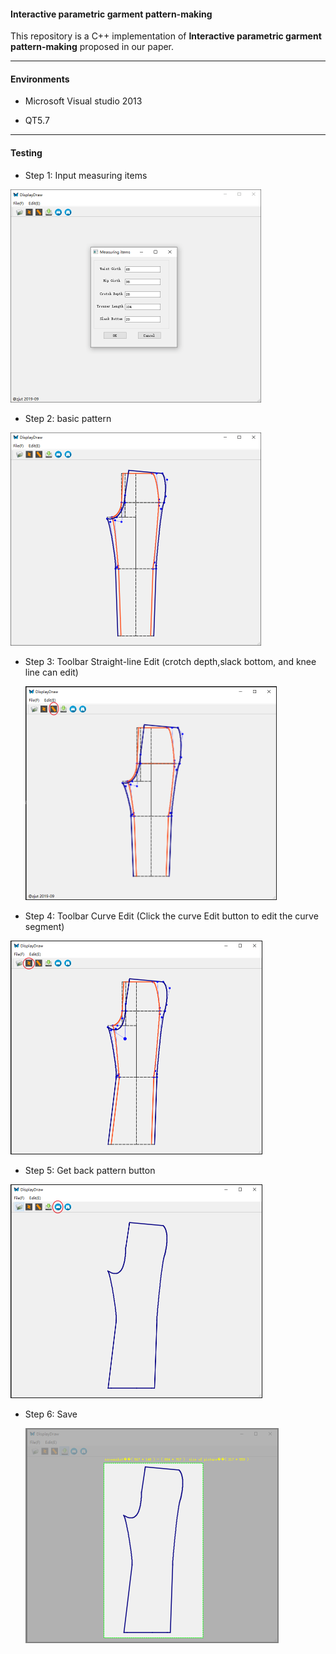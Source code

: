 #### Interactive parametric garment pattern-making

This repository is a C++ implementation of **Interactive parametric garment pattern-making** proposed in our paper.

------

#### Environments

+ Microsoft Visual studio 2013

+ QT5.7

------

#### Testing

+ Step 1: Input measuring items

<img src="typora-user-images\20201209100339.png" style="zoom: 50%;" />

+ Step 2:  basic pattern 

<img src="typora-user-images\20201209100425.png" style="zoom:50%;" />

+ Step 3: Toolbar Straight-line Edit (crotch depth,slack bottom, and knee line can edit)

  <img src="typora-user-images\image-20201212003657672.png" alt="image-20201212003657672" style="zoom:50%;" />

+ Step 4: Toolbar Curve Edit (Click the curve Edit button to edit the curve segment) 

<img src="typora-user-images\image-20201212002621604.png" alt="image-20201212002621604" style="zoom:50%;" />

+ Step 5: Get back pattern button

<img src="typora-user-images\image-20201212003131066.png" alt="image-20201212003131066" style="zoom:50%;" />

+ Step 6: Save 

  <img src="typora-user-images\image-20201212003342165.png" alt="image-20201212003342165" style="zoom:50%;" />